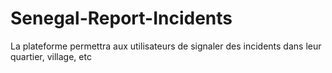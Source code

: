 # Senegal-Report-Incidents
La plateforme permettra aux utilisateurs de signaler des incidents dans leur quartier, village, etc
